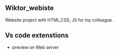 ## Wiktor_webiste
Website project with HTML,CSS, JS for my colleague.

## Vs code extenstions
- preview on Web server